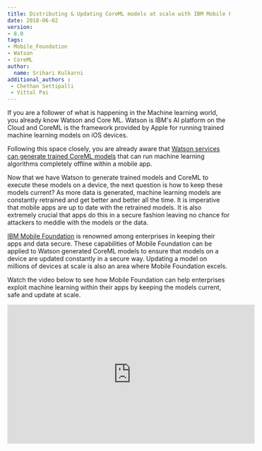 ```yaml
---
title: Distributing & Updating CoreML models at scale with IBM Mobile Foundation
date: 2018-06-02
version:
- 8.0
tags:
- Mobile_Foundation
- Watson
- CoreML
author:
  name: Srihari Kulkarni
additional_authors :
 - Chethan Settipalli
 - Vittal Pai
---
```


If you are a follower of what is happening in the Machine learning world, you already know Watson and Core ML. Watson is IBM's AI platform on the Cloud and CoreML is the framework provided by Apple for running trained machine learning models on iOS devices.

Following this space closely, you are already aware that [Watson services can generate trained CoreML models](https://developer.apple.com/ibm/) that can run machine learning algorithms completely offline within a mobile app.

Now that we have Watson to generate trained models and CoreML to execute these models on a device, the next question is how to keep these models current? As more data is generated, machine learning models are constantly retrained and get better and better all the time. It is imperative that mobile apps are up to date with the retrained models. It is also extremely crucial that apps do this in a secure fashion leaving no chance for attackers to meddle with the models or the data.

[IBM Mobile Foundation](https://console.bluemix.net/catalog/services/mobile-foundation) is renowned among enterprises in keeping their apps and data secure. These capabilities of Mobile Foundation can be applied to Watson generated CoreML models to ensure that models on a device are updated constantly in a secure way. Updating a model on millions of devices at scale is also an area where Mobile Foundation excels.

Watch the video below to see how Mobile Foundation can help enterprises exploit machine learning within their apps by keeping the models current, safe and update at scale.
<br/>
<div class="sizer">
    <div class="embed-responsive embed-responsive-16by9">
        <iframe width="560" height="315" src="https://www.youtube.com/embed/N_AskW-DpC4?rel=0&amp;showinfo=0" frameborder="0" allow="autoplay; encrypted-media" allowfullscreen></iframe>
    </div>
</div>

